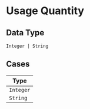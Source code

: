 
# Usage Quantity

## Data Type

`Integer | String`

## Cases

| Type |
|  --- |
| `Integer` |
| `String` |

